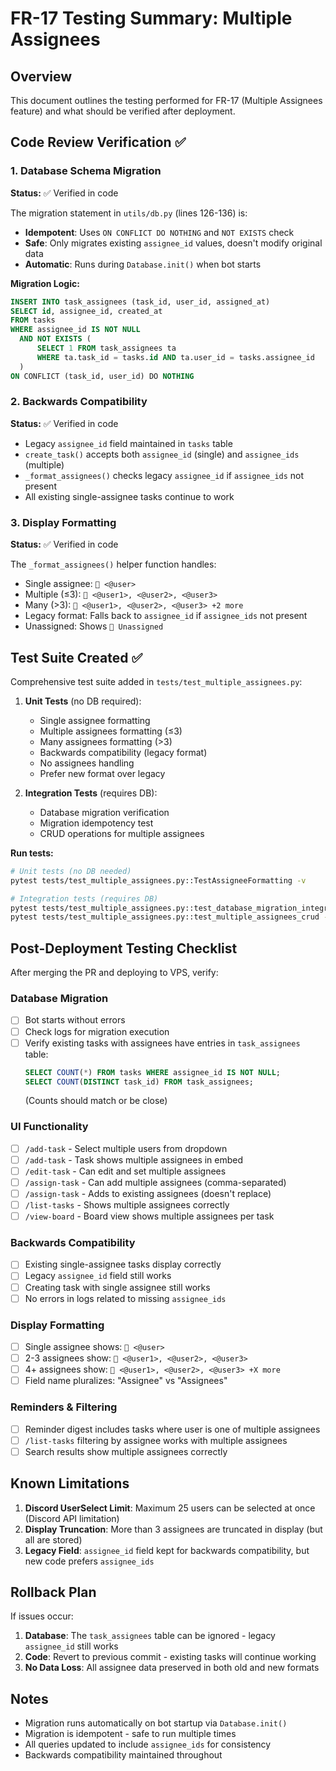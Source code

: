 # FR-17 Testing Summary: Multiple Assignees

## Overview
This document outlines the testing performed for FR-17 (Multiple Assignees feature) and what should be verified after deployment.

## Code Review Verification ✅

### 1. Database Schema Migration
**Status:** ✅ Verified in code

The migration statement in `utils/db.py` (lines 126-136) is:
- **Idempotent**: Uses `ON CONFLICT DO NOTHING` and `NOT EXISTS` check
- **Safe**: Only migrates existing `assignee_id` values, doesn't modify original data
- **Automatic**: Runs during `Database.init()` when bot starts

**Migration Logic:**
```sql
INSERT INTO task_assignees (task_id, user_id, assigned_at)
SELECT id, assignee_id, created_at
FROM tasks
WHERE assignee_id IS NOT NULL
  AND NOT EXISTS (
      SELECT 1 FROM task_assignees ta 
      WHERE ta.task_id = tasks.id AND ta.user_id = tasks.assignee_id
  )
ON CONFLICT (task_id, user_id) DO NOTHING
```

### 2. Backwards Compatibility
**Status:** ✅ Verified in code

- Legacy `assignee_id` field maintained in `tasks` table
- `create_task()` accepts both `assignee_id` (single) and `assignee_ids` (multiple)
- `_format_assignees()` checks legacy `assignee_id` if `assignee_ids` not present
- All existing single-assignee tasks continue to work

### 3. Display Formatting
**Status:** ✅ Verified in code

The `_format_assignees()` helper function handles:
- Single assignee: `👤 <@user>`
- Multiple (≤3): `👥 <@user1>, <@user2>, <@user3>`
- Many (>3): `👥 <@user1>, <@user2>, <@user3> +2 more`
- Legacy format: Falls back to `assignee_id` if `assignee_ids` not present
- Unassigned: Shows `👤 Unassigned`

## Test Suite Created ✅

Comprehensive test suite added in `tests/test_multiple_assignees.py`:

1. **Unit Tests** (no DB required):
   - Single assignee formatting
   - Multiple assignees formatting (≤3)
   - Many assignees formatting (>3)
   - Backwards compatibility (legacy format)
   - No assignees handling
   - Prefer new format over legacy

2. **Integration Tests** (requires DB):
   - Database migration verification
   - Migration idempotency test
   - CRUD operations for multiple assignees

**Run tests:**
```bash
# Unit tests (no DB needed)
pytest tests/test_multiple_assignees.py::TestAssigneeFormatting -v

# Integration tests (requires DB)
pytest tests/test_multiple_assignees.py::test_database_migration_integration -v
pytest tests/test_multiple_assignees.py::test_multiple_assignees_crud -v
```

## Post-Deployment Testing Checklist

After merging the PR and deploying to VPS, verify:

### Database Migration
- [ ] Bot starts without errors
- [ ] Check logs for migration execution
- [ ] Verify existing tasks with assignees have entries in `task_assignees` table:
  ```sql
  SELECT COUNT(*) FROM tasks WHERE assignee_id IS NOT NULL;
  SELECT COUNT(DISTINCT task_id) FROM task_assignees;
  ```
  (Counts should match or be close)

### UI Functionality
- [ ] `/add-task` - Select multiple users from dropdown
- [ ] `/add-task` - Task shows multiple assignees in embed
- [ ] `/edit-task` - Can edit and set multiple assignees
- [ ] `/assign-task` - Can add multiple assignees (comma-separated)
- [ ] `/assign-task` - Adds to existing assignees (doesn't replace)
- [ ] `/list-tasks` - Shows multiple assignees correctly
- [ ] `/view-board` - Board view shows multiple assignees per task

### Backwards Compatibility
- [ ] Existing single-assignee tasks display correctly
- [ ] Legacy `assignee_id` field still works
- [ ] Creating task with single assignee still works
- [ ] No errors in logs related to missing `assignee_ids`

### Display Formatting
- [ ] Single assignee shows: `👤 <@user>`
- [ ] 2-3 assignees show: `👥 <@user1>, <@user2>, <@user3>`
- [ ] 4+ assignees show: `👥 <@user1>, <@user2>, <@user3> +X more`
- [ ] Field name pluralizes: "Assignee" vs "Assignees"

### Reminders & Filtering
- [ ] Reminder digest includes tasks where user is one of multiple assignees
- [ ] `/list-tasks` filtering by assignee works with multiple assignees
- [ ] Search results show multiple assignees correctly

## Known Limitations

1. **Discord UserSelect Limit**: Maximum 25 users can be selected at once (Discord API limitation)
2. **Display Truncation**: More than 3 assignees are truncated in display (but all are stored)
3. **Legacy Field**: `assignee_id` field kept for backwards compatibility, but new code prefers `assignee_ids`

## Rollback Plan

If issues occur:

1. **Database**: The `task_assignees` table can be ignored - legacy `assignee_id` still works
2. **Code**: Revert to previous commit - existing tasks will continue working
3. **No Data Loss**: All assignee data preserved in both old and new formats

## Notes

- Migration runs automatically on bot startup via `Database.init()`
- Migration is idempotent - safe to run multiple times
- All queries updated to include `assignee_ids` for consistency
- Backwards compatibility maintained throughout

